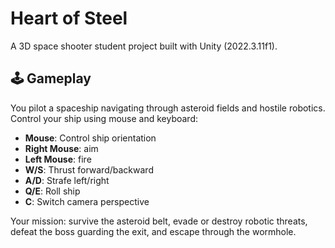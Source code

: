 # Heart of Steel

A 3D space shooter student project built with Unity (2022.3.11f1).

## 🕹️ Gameplay

You pilot a spaceship navigating through asteroid fields and hostile robotics. Control your ship using mouse and keyboard:

- **Mouse**: Control ship orientation
- **Right Mouse**: aim
- **Left Mouse**: fire
- **W/S**: Thrust forward/backward  
- **A/D**: Strafe left/right  
- **Q/E**: Roll ship  
- **C**: Switch camera perspective  

Your mission: survive the asteroid belt, evade or destroy robotic threats, defeat the boss guarding the exit, and escape through the wormhole.
